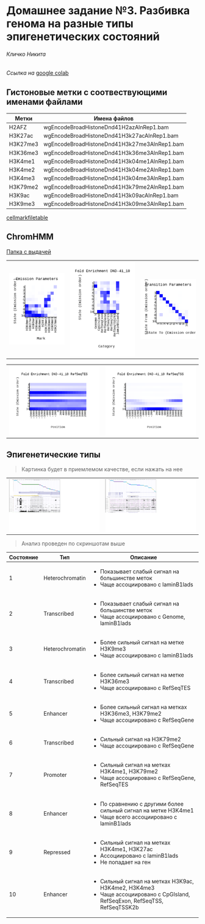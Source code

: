 # Домашнее задание №3. Разбивка генома на разные типы эпигенетических состояний 

###### Кличко Никита 

*Ссылка на* [google colab](https://colab.research.google.com/drive/1v-smd_Yokef_HCCvBledz4dR8qOCRzhs?usp=sharing) 

## Гистоновые метки с соотвествующими именами файлами
| Метки| Имена файлов | 
--- | ---  
H2AFZ | wgEncodeBroadHistoneDnd41H2azAlnRep1.bam | 
H3K27ac | wgEncodeBroadHistoneDnd41H3k27acAlnRep1.bam | 
H3K27me3 | wgEncodeBroadHistoneDnd41H3k27me3AlnRep1.bam | 
H3K36me3 | wgEncodeBroadHistoneDnd41H3k36me3AlnRep1.bam | 
H3K4me1 | wgEncodeBroadHistoneDnd41H3k04me1AlnRep1.bam | 
H3K4me2 | wgEncodeBroadHistoneDnd41H3k04me2AlnRep1.bam | 
H3K4me3 | wgEncodeBroadHistoneDnd41H3k04me3AlnRep1.bam | 
H3K79me2 | wgEncodeBroadHistoneDnd41H3k79me2AlnRep1.bam | 
H3K9ac | wgEncodeBroadHistoneDnd41H3k09acAlnRep1.bam | 
H3K9me3 | wgEncodeBroadHistoneDnd41H3k09me3AlnRep1.bam | 

[cellmarkfiletable]( https://github.com/NikitaKlichko/hse_hw3_chromhmm/blob/main/cellmarkfiletable.txt) 

## ChromHMM

[Папка с выдачей]( https://github.com/NikitaKlichko/hse_hw3_chromhmm/tree/main/Learn_chromhmm) 

| | | | 
--- | --- | --- 
![](https://github.com/NikitaKlichko/hse_hw3_chromhmm/blob/main/Learn_chromhmm/emissions_10.png) | ![](https://github.com/NikitaKlichko/hse_hw3_chromhmm/blob/main/Learn_chromhmm/DND-41_10_overlap.png)| ![](https://github.com/NikitaKlichko/hse_hw3_chromhmm/blob/main/Learn_chromhmm/transitions_10.png) | 

| | | 
--- | ---
![](https://github.com/NikitaKlichko/hse_hw3_chromhmm/blob/main/Learn_chromhmm/DND-41_10_RefSeqTES_neighborhood.png) | ![](https://github.com/NikitaKlichko/hse_hw3_chromhmm/blob/main/Learn_chromhmm/DND-41_10_RefSeqTSS_neighborhood.png) | 

## Эпигенетические типы 

>Картинка будет в приемлемом качестве, если нажать на нее 

| | | 
--- | --- 
| ![](https://github.com/NikitaKlichko/hse_hw3_chromhmm/blob/main/imgs/1.png) |![](https://github.com/NikitaKlichko/hse_hw3_chromhmm/blob/main/imgs/2.png) | 

>Анализ проведен по скриншотам выше 

| Состояние | Тип | Описание | 
--- | --- | --- 
1 | Heterochromatin | <ul><li>Показывает слабый сигнал на большинстве меток </li><li>Чаще ассоциировано с laminB1lads</li></ul>
2 | Transcribed | <ul><li>Показывает слабый сигнал на большинстве меток </li><li>Чаще ассоциировано с Genome, laminB1lads</li></ul>
3 |Heterochromatin | <ul><li>Более сильный сигнал на метке H3K9me3  </li><li>Чаще ассоциировано с laminB1lads</li></ul>
4 | Transcribed| <ul><li>Более сильный сигнал на метке H3K36me3 </li><li>Чаще ассоциировано с RefSeqTES</li></ul>
5 | Enhancer | <ul><li>Более сильный сигнал на метках H3K36me3, H3K79me2  </li><li>Чаще ассоциировано с RefSeqGene</li></ul>
6 | Transcribed | <ul><li>Cильный сигнал на H3K79me2  </li><li>Чаще ассоциировано с RefSeqGene</li></ul>  
7 | Promoter | <ul><li>Сильный сигнал на метках H3K4me1, H3K79me2  </li><li>Чаще ассоциировано с RefSeqGene, RefSeqTES</li></ul>
8 | Enhancer| <ul><li>По сравнению с другими более сильный сигнал на метке H3K4me1  </li><li>Чаще всего ассоциировано с laminB1lads</li></ul> 
9 | Repressed| <ul><li>Сильный сигнал на метках H3K4me1, H3K27ac </li><li>Ассоциировано с laminB1lads </li><li>Не попадает на ген</li></ul> 
10 | Enhancer | <ul><li>Cильный сигнал на метках H3K9ac, H3K4me2, H3K4me3  </li><li>Чаще ассоциировано с CpGIsland, RefSeqExon, RefSeqTSS, RefSeqTSSK2b</li></ul>  




